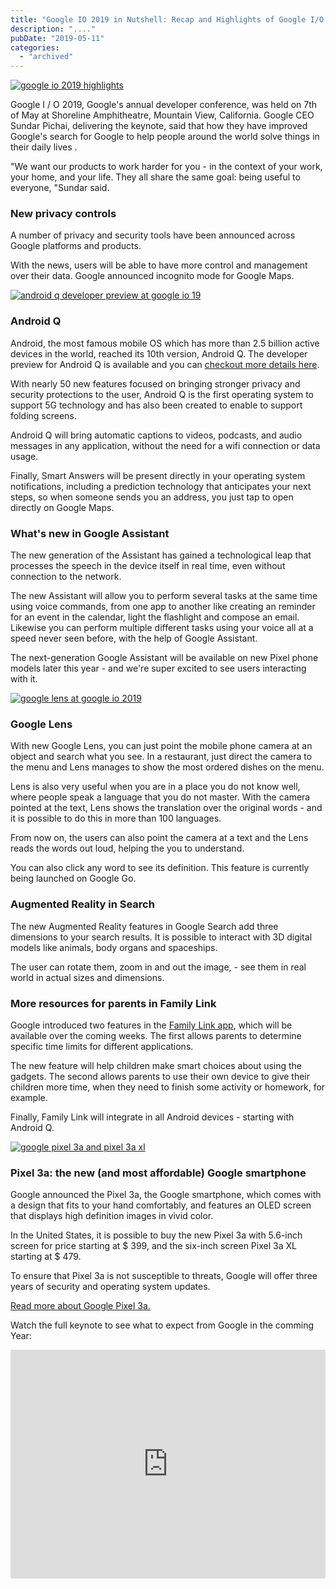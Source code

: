 ```yaml
---
title: "Google IO 2019 in Nutshell: Recap and Highlights of Google I/O 19"
description: "...."
pubDate: "2019-05-11"
categories: 
  - "archived"
---
```


[![google io 2019 highlights](/images/IO19-796x418.jpg)](https://3.bp.blogspot.com/-S-pGfUBy3Y0/XNbfP1-eH7I/AAAAAAAAI6M/J9jMG0vaOVs3d-XQfD-lQGnjKFpgbhzxACLcBGAs/s1600/IO19-796x418.jpg)

  

Google I / O 2019, Google's annual developer conference, was held on 7th of May at Shoreline Amphitheatre, Mountain View, California. Google CEO Sundar Pichai, delivering the keynote, said that how they have improved Google's search for Google to help people around the world solve things in their daily lives .

  

"We want our products to work harder for you - in the context of your work, your home, and your life. They all share the same goal: being useful to everyone, "Sundar said.

  

### New privacy controls

A number of privacy and security tools have been announced across Google platforms and products.

  

With the news, users will be able to have more control and management over their data. Google announced incognito mode for Google Maps.  
  

[![android q developer preview at google io 19](/images/41-800x444.jpg)](https://1.bp.blogspot.com/-Bzw-wZpiXA4/XNbgSTiCgPI/AAAAAAAAI6Y/5D2RMjATzaciIQ4YBx3dYbls011hnGR0ACLcBGAs/s1600/41-800x444.jpg)

  

### Android Q

Android, the most famous mobile OS which has more than 2.5 billion active devices in the world, reached its 10th version, Android Q. The developer preview for Android Q is available and you can [checkout more details here](https://developer.android.com/preview).

  

With nearly 50 new features focused on bringing stronger privacy and security protections to the user, Android Q is the first operating system to support 5G technology and has also been created to enable to support folding screens.

  

Android Q will bring automatic captions to videos, podcasts, and audio messages in any application, without the need for a wifi connection or data usage.

  

Finally, Smart Answers will be present directly in your operating system notifications, including a prediction technology that anticipates your next steps, so when someone sends you an address, you just tap to open directly on Google Maps.

  

### What's new in Google Assistant

The new generation of the Assistant has gained a technological leap that processes the speech in the device itself in real time, even without connection to the network.

  

The new Assistant will allow you to perform several tasks at the same time using voice commands, from one app to another like creating an reminder for an event in the calendar, light the flashlight and compose an email. Likewise you can perform multiple different tasks using your voice all at a speed never seen before, with the help of Google Assistant.

  

The next-generation Google Assistant will be available on new Pixel phone models later this year - and we're super excited to see users interacting with it.  
  

[![google lens at google io 2019](/images/google-io-2019-ar-augmented-reality-0366.jpg)](https://3.bp.blogspot.com/-w9i1Bko_da0/XNbhgph1wyI/AAAAAAAAI6s/AOKI10WiBaUu2WHNGL28pY9FH0B08cjygCLcBGAs/s1600/google-io-2019-ar-augmented-reality-0366.jpg)

  

### Google Lens

With new Google Lens, you can just point the mobile phone camera at an object and search what you see. In a restaurant, just direct the camera to the menu and Lens manages to show the most ordered dishes on the menu.

  

Lens is also very useful when you are in a place you do not know well, where people speak a language that you do not master. With the camera pointed at the text, Lens shows the translation over the original words - and it is possible to do this in more than 100 languages.

  

From now on, the users can also point the camera at a text and the Lens reads the words out loud, helping the you to understand.

  

You can also click any word to see its definition. This feature is currently being launched on Google Go.

  

### Augmented Reality in Search

The new Augmented Reality features in Google Search add three dimensions to your search results. It is possible to interact with 3D digital models like animals, body organs and spaceships.

  

The user can rotate them, zoom in and out the image, - see them in real world in actual sizes and dimensions.

  

### More resources for parents in Family Link

Google introduced two features in the [Family Link app](https://families.google.com/familylink/), which will be available over the coming weeks. The first allows parents to determine specific time limits for different applications.

  

The new feature will help children make smart choices about using the gadgets. The second allows parents to use their own device to give their children more time, when they need to finish some activity or homework, for example.

  

Finally, Family Link will integrate in all Android devices - starting with Android Q.  
  

[![google pixel 3a and pixel 3a xl](/images/pixel-3a-colors.png)](https://3.bp.blogspot.com/-2YXYbcevnCA/XNbgoNFFcOI/AAAAAAAAI6g/rTglOA4vYaIuTyeJg_nsbk7ph7zUyCFsgCLcBGAs/s1600/pixel-3a-colors.png)

  

### Pixel 3a: the new (and most affordable) Google smartphone

Google announced the Pixel 3a, the Google smartphone, which comes with a design that fits to your hand comfortably, and features an OLED screen that displays high definition images in vivid color.

  

In the United States, it is possible to buy the new Pixel 3a with 5.6-inch screen for price starting at $ 399, and the six-inch screen Pixel 3a XL starting at $ 479.

  

To ensure that Pixel 3a is not susceptible to threats, Google will offer three years of security and operating system updates.  
  
[Read more about Google Pixel 3a.](https://www.buddhilive.com/2019/05/google-pixel-3a-affordable-version-of.html)

  

Watch the full keynote to see what to expect from Google in the comming Year:

  

<iframe allowfullscreen data-thumbnail-src="https://i.ytimg.com/vi/lyRPyRKHO8M/0.jpg" frameborder="0" height="366" src="https://www.youtube.com/embed/lyRPyRKHO8M?feature=player_embedded" width="100%"></iframe>
